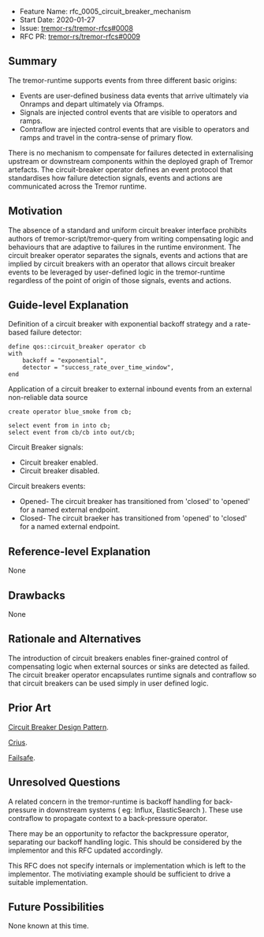 - Feature Name: rfc_0005_circuit_breaker_mechanism
- Start Date: 2020-01-27
- Issue: [tremor-rs/tremor-rfcs#0008](https://github.com/tremor-rs/tremor-rfcs/issues/8)
- RFC PR: [tremor-rs/tremor-rfcs#0009](https://github.com/tremor-rs/tremor-rfcs/pull/9)

## Summary
[summary]: #summary

The tremor-runtime supports events from three different basic origins:
* Events are user-defined business data events that arrive ultimately via Onramps and depart ultimately via Oframps.
* Signals are injected control events that are visible to operators and ramps.
* Contraflow are injected control events that are visible to operators and ramps and travel in the contra-sense of primary flow.

There is no mechanism to compensate for failures detected in externalising upstream or downstream components within the deployed graph of Tremor artefacts. The circuit-breaker operator defines an event protocol that standardises how failure detection signals, events and actions are communicated across the Tremor runtime.

## Motivation
[motivation]: #motivation

The absence of a standard and uniform circuit breaker interface prohibits authors of tremor-script/tremor-query from writing compensating logic and behaviours that are adaptive to failures in the runtime environment. The circuit breaker operator separates the signals, events and actions that are implied by circuit breakers with an operator that allows circuit breaker events to be leveraged by user-defined logic in the tremor-runtime regardless of the point of origin of those signals, events and actions.

## Guide-level Explanation
[guide-level-explanation]: #guide-level-explanation

Definition of a circuit breaker with exponential backoff strategy and a rate-based failure detector:

```trickle
define qos::circuit_breaker operator cb
with
    backoff = "exponential",
    detector = "success_rate_over_time_window",
end
```

Application of a circuit breaker to external inbound events from an external non-reliable data source

```trickle
create operator blue_smoke from cb;

select event from in into cb;
select event from cb/cb into out/cb;
```

Circuit Breaker signals:
* Circuit breaker enabled.
* Circuit breaker disabled.

Circuit breakers events:
* Opened- The circuit breaker has transitioned from 'closed' to 'opened' for a named external endpoint.
* Closed- The circuit braeker has transitioned from 'opened' to 'closed' for a named external endpoint.

## Reference-level Explanation
[reference-level-explanation]: #reference-level-explanation

None

## Drawbacks
[drawbacks]: #drawbacks

None

## Rationale and Alternatives
[rationale-and-alternatives]: #rationale-and-alternatives

The introduction of circuit breakers enables finer-grained control of compensating logic when external sources or sinks are detected as failed. The circuit breaker operator encapsulates runtime signals and contraflow so that circuit breakers can be used simply in user defined logic.

## Prior Art
[prior-art]: #prior-art

[Circuit Breaker Design Pattern](https://en.wikipedia.org/wiki/Circuit_breaker_design_pattern).

[Crius](https://crates.io/crates/crius).

[Failsafe](https://crates.io/crates/failsafe).


## Unresolved Questions
[unresolved-questions]: #unresolved-questions

A related concern in the tremor-runtime is backoff handling for back-pressure in downstream systems ( eg: Influx, ElasticSearch ). These use contraflow to propagate context to a back-pressure operator.

There may be an opportunity to refactor the backpressure operator, separating our backoff handling logic. This should be considered by the implementor and this RFC updated accordingly.

This RFC does not specify internals or implementation which is left to the implementor. The motiviating example should be sufficient to drive a suitable implementation.

## Future Possibilities
[future-possibilities]: #future-possibilities

None known at this time.
